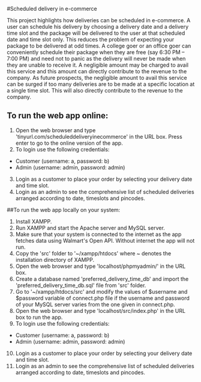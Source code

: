 #Scheduled delivery in e-commerce

This project highlights how deliveries can be scheduled in e-commerce. A user can schedule his delivery by choosing a delivery date and a delivery time slot and the package will be delivered to the user at that scheduled date and time slot only. This reduces the problem of expecting your package to be delivered at odd times. A college goer or an office goer can conveniently schedule their package when they are free (say 6:30 PM – 7:00 PM) and need not to panic as the delivery will never be made when they are unable to receive it. A negligible amount may be charged to avail this service and this amount can directly contribute to the revenue to the company. As future prospects, the negligible amount to avail this service can be surged if too many deliveries are to be made at a specific location at a single time slot. This will also directly contribute to the revenue to the company.

## To run the web app online:

01. Open the web browser and type 'tinyurl.com/scheduleddeliveryinecommerce' in the URL box. Press enter to go to the online version of the app.
02. To login use the following credentials:
* Customer (username: a, password: b)
* Admin (username: admin, password: admin)
03. Login as a customer to place your order by selecting your delivery date and time slot.
04. Login as an admin to see the comprehensive list of scheduled deliveries arranged according to date, timeslots and pincodes.

##To run the web app locally on your system:

01. Install XAMPP.
02. Run XAMPP and start the Apache server and MySQL server.
03. Make sure that your system is connected to the internet as the app fetches data using Walmart's Open API. Without internet the app will not run.
04. Copy the 'src' folder to '~/xampp/htdocs' where ~ denotes the installation directory of XAMPP.
05. Open the web browser and type 'localhost/phpmyadmin/' in the URL box.
06. Create a database named 'preferred_delivery_time_db' and import the 'preferred_delivery_time_db.sql' file from 'src' folder.
07. Go to '~/xampp/htdocs/src' and modify the values of $username and $password variable of connect.php file if the username and password of your MySQL server varies from the one given in connect.php.
08. Open the web browser and type 'localhost/src/index.php' in the URL box to run the app.
09. To login use the following credentials:
* Customer (username: a, password: b)
* Admin (username: admin, password: admin)
10. Login as a customer to place your order by selecting your delivery date and time slot.
11. Login as an admin to see the comprehensive list of scheduled deliveries arranged according to date, timeslots and pincodes.